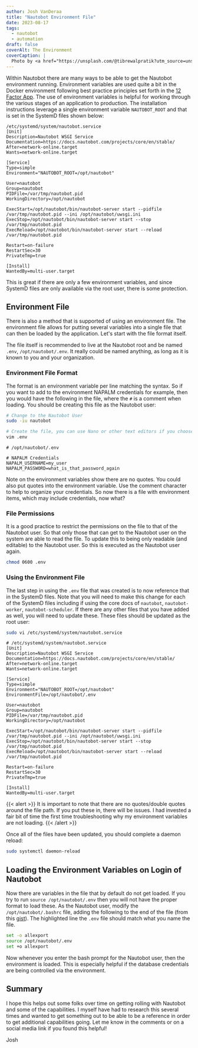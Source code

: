 ```yaml
---
author: Josh VanDeraa
title: "Nautobot Environment File"
date: 2023-08-17
tags:
  - nautobot
  - automation
draft: false
coverAlt: The Environment
coverCaption: |
  Photo by <a href="https://unsplash.com/@tibrewalpratik?utm_source=unsplash&utm_medium=referral&utm_content=creditCopyText">Pratik Tibrewal</a> on <a href="https://unsplash.com/photos/P5keEjqg6zM?utm_source=unsplash&utm_medium=referral&utm_content=creditCopyText">Unsplash</a>
---
```


Within Nautobot there are many ways to be able to get the Nautobot environment running. Environment variables are used quite a bit in the Docker environment following best practice principles set forth in the [12 Factor App](https://12factor.net/). The use of environment variables is helpful for working through the various stages of an application to production. The installation instructions leverage a single environment variable `NAUTOBOT_ROOT` and that is set in the SystemD files shown below:

```systemd {linenos=table,hl_lines=[10]}
/etc/systemd/system/nautobot.service
[Unit]
Description=Nautobot WSGI Service
Documentation=https://docs.nautobot.com/projects/core/en/stable/
After=network-online.target
Wants=network-online.target

[Service]
Type=simple
Environment="NAUTOBOT_ROOT=/opt/nautobot"

User=nautobot
Group=nautobot
PIDFile=/var/tmp/nautobot.pid
WorkingDirectory=/opt/nautobot

ExecStart=/opt/nautobot/bin/nautobot-server start --pidfile /var/tmp/nautobot.pid --ini /opt/nautobot/uwsgi.ini
ExecStop=/opt/nautobot/bin/nautobot-server start --stop /var/tmp/nautobot.pid
ExecReload=/opt/nautobot/bin/nautobot-server start --reload /var/tmp/nautobot.pid

Restart=on-failure
RestartSec=30
PrivateTmp=true

[Install]
WantedBy=multi-user.target
```

This is great if there are only a few environment variables, and since SystemD files are only available via the root user, there is some protection.

## Environment File

There is also a method that is supported of using an environment file. The environment file allows for putting several variables into a single file that can then be loaded by the application. Let's start with the file format itself.

The file itself is recommended to live at the Nautobot root and be named `.env`, `/opt/nautobot/.env`. It really could be named anything, as long as it is known to you and your organization.

### Environment File Format

The format is an environment variable per line matching the syntax. So if you want to add to the environment NAPALM credentials for example, then you would have the following in the file, where the `#` is a comment when loading. You should be creating this file as the Nautobot user:

```bash
# Change to the Nautobot User
sudo -iu nautobot

# Create the file, you can use Nano or other text editors if you choose.
vim .env
```

```env
# /opt/nautobot/.env

# NAPALM Credentials
NAPALM_USERNAME=my_user
NAPALM_PASSWORD=what_is_that_password_again
```

Note on the environment variables show there are no quotes. You could also put quotes into the environment variable. Use the comment character to help to organize your credentials. So now there is a file with environment items, which may include credentials, now what?

### File Permissions

It is a good practice to restrict the permissions on the file to that of the Nautobot user. So that only those that can get to the Nautobot user on the system are able to read the file. To update this to being only readable (and editable) to the Nautobot user. So this is executed as the Nautobot user again.

```bash
chmod 0600 .env
```

### Using the Environment File

The last step in using the `.env` file that was created is to now reference that in the SystemD files. Note that you will need to make this change for each of the SystemD files including if using the core docs of `nautobot`, `nautobot-worker`, `nautobot-scheduler`. If there are any other files that you have added as well, you will need to update these. These files should be updated as the root user:

```bash
sudo vi /etc/systemd/system/nautobot.service
```

```systemd {linenos=table,hl_lines=[11]}
# /etc/systemd/system/nautobot.service
[Unit]
Description=Nautobot WSGI Service
Documentation=https://docs.nautobot.com/projects/core/en/stable/
After=network-online.target
Wants=network-online.target

[Service]
Type=simple
Environment="NAUTOBOT_ROOT=/opt/nautobot"
EnvironmentFile=/opt/nautobot/.env

User=nautobot
Group=nautobot
PIDFile=/var/tmp/nautobot.pid
WorkingDirectory=/opt/nautobot

ExecStart=/opt/nautobot/bin/nautobot-server start --pidfile /var/tmp/nautobot.pid --ini /opt/nautobot/uwsgi.ini
ExecStop=/opt/nautobot/bin/nautobot-server start --stop /var/tmp/nautobot.pid
ExecReload=/opt/nautobot/bin/nautobot-server start --reload /var/tmp/nautobot.pid

Restart=on-failure
RestartSec=30
PrivateTmp=true

[Install]
WantedBy=multi-user.target
```

{{< alert >}}
It is important to note that there are no quotes/double quotes around the file path. If you put these in, there will be issues. I had invested a fair bit of time the first time troubleshooting why my environment variables are not loading.
{{< /alert >}}

Once all of the files have been updated, you should complete a daemon reload:

```bash
sudo systemctl daemon-reload
```

## Loading the Environment Variables on Login of Nautobot

Now there are variables in the file that by default do not get loaded. If you try to run `source /opt/nautobot/.env` then you will not have the proper format to load these. As the Nautobot user, modify the `/opt/nautobot/.bashrc` file, adding the following to the end of the file (from this [gist](https://gist.github.com/mihow/9c7f559807069a03e302605691f85572)). The highlighted line the `.env` file should match what you name the file.

```bash {linenos=table,hl_lines=[2]}
set -o allexport
source /opt/nautobot/.env
set +o allexport
```

Now whenever you enter the bash prompt for the Nautobot user, then the environment is loaded. This is especially helpful if the database credentials are being controlled via the environment.

## Summary

I hope this helps out some folks over time on getting rolling with Nautobot and some of the capabilities. I myself have had to research this several times and wanted to get something out to be able to be a reference in order to get additional capabilities going. Let me know in the comments or on a social media link if you found this helpful!

Josh